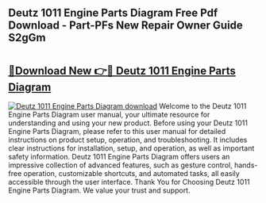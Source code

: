 ## Deutz 1011 Engine Parts Diagram Free Pdf Download - Part-PFs New Repair Owner Guide S2gGm

# <h2><a href="http://dfsgvb6.blite.top/?on=Deutz+1011+Engine+Parts+Diagram">🔗Download New 👉🔴 Deutz 1011 Engine Parts Diagram</a></h2>

[![Deutz 1011 Engine Parts Diagram download](https://i.imgur.com/lujVjoI.png)](http://dfsgvb6.blite.top/?on=Deutz+1011+Engine+Parts+Diagram)
Welcome to the Deutz 1011 Engine Parts Diagram user manual, your ultimate resource for understanding and using your new product. Before using your Deutz 1011 Engine Parts Diagram, please refer to this user manual for detailed instructions on product setup, operation, and troubleshooting. It includes clear instructions for installation, setup, and operation, as well as important safety information. Deutz 1011 Engine Parts Diagram offers users an impressive collection of advanced features, such as gesture control, hands-free operation, customizable shortcuts, and automated tasks, all easily accessible through the user interface. Thank You for Choosing Deutz 1011 Engine Parts Diagram. We value your trust and support.
